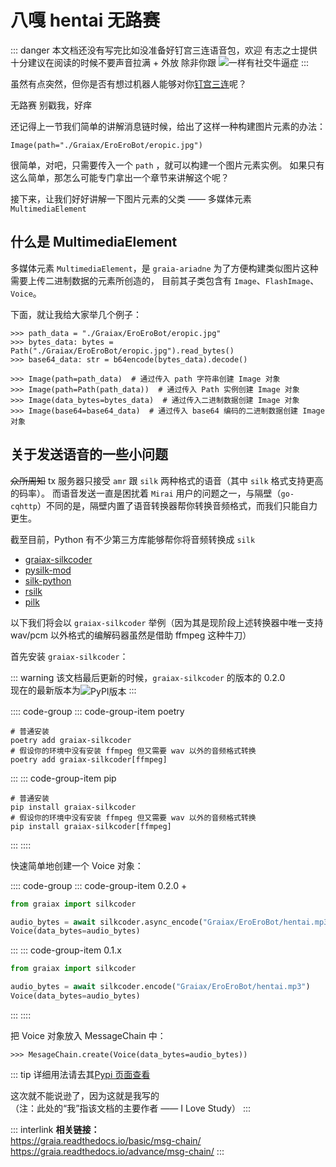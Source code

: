 # 八嘎 hentai 无路赛

[>_<]: 因为不知道怎么样才能把script写在md里面，没办法只能用';'来硬生生把代码连起来了

<audio id="thtlb" src="/voices/太好听了8.mp3"></audio>

::: danger
本文档还没有写完<Curtain type="danger">比如没准备好钉宫三连语音包，欢迎<RubyCurtain up="hentai xiong di" type="danger">
有志之士</RubyCurtain>提供</Curtain>十分建议在阅读的时候不要声音拉满 + 外放 <Curtain type="danger">除非你跟<MoreInfo words="唐可可">
<img
  src="/images/guide/唐可可.webp"
  onmouseover="
    document.getElementById('thtlb').currentTime = 0;
    document.getElementById('thtlb').play();
  "
  onmouseout="
    document.getElementById('thtlb').pause();
  "
/></MoreInfo>一样有社交牛逼症</Curtain>
:::

虽然有点突然，但你是否有想过机器人能够对你[钉宫三连](https://zh.moegirl.org.cn/%E9%92%89%E5%AE%AB%E7%90%86%E6%83%A0)呢？

<ChatWindow title="Graia Framework Community">
  <ChatMsg name="GraiaX" onright>无路赛</ChatMsg>
  <ChatVoice name="EroEroBot" avatar="/avatar/ero.webp" audio="/voices/夏娜_无路赛_钉宫理惠.mp3">别戳我，好痒</ChatVoice>
</ChatWindow>

<VolumeBar front_word="贴心的音量键"></VolumeBar>

还记得上一节我们简单的讲解消息链时候，给出了这样一种构建图片元素的办法：

```python:no-line-numbers
Image(path="./Graiax/EroEroBot/eropic.jpg")
```

很简单，对吧，只需要传入一个 `path` ，就可以构建一个图片元素实例。
如果只有这么简单，那怎么可能专门拿出一个章节来讲解这个呢？

接下来，让我们好好讲解一下图片元素的父类 —— 多媒体元素 `MultimediaElement`

## 什么是 MultimediaElement

多媒体元素 `MultimediaElement`，是 `graia-ariadne` 为了方便构建类似图片这种需要上传二进制数据的元素所创造的，
目前其子类包含有 `Image`、`FlashImage`、`Voice`。

下面，就让<RubyCurtain up="举例狂魔">我</RubyCurtain>给大家举几个例子：

```python:no-line-numbers
>>> path_data = "./Graiax/EroEroBot/eropic.jpg"
>>> bytes_data: bytes = Path("./Graiax/EroEroBot/eropic.jpg").read_bytes()
>>> base64_data: str = b64encode(bytes_data).decode()

>>> Image(path=path_data)  # 通过传入 path 字符串创建 Image 对象
>>> Image(path=Path(path_data))  # 通过传入 Path 实例创建 Image 对象
>>> Image(data_bytes=bytes_data)  # 通过传入二进制数据创建 Image 对象
>>> Image(base64=base64_data)  # 通过传入 base64 编码的二进制数据创建 Image 对象
```

## 关于发送语音的一些小问题

~~众所周知~~ tx 服务器只接受 `amr` 跟 `silk` 两种格式的语音（其中 `silk` 格式支持更高的码率）。
而语音发送一直是困扰着 `Mirai` 用户的问题之一，与隔壁（`go-cqhttp`）不同的是，隔壁内置了语音转换器帮你转换音频格式，而我们只能自力更生。

截至目前，Python 有不少第三方库能够帮你将音频转换成 `silk`

- [graiax-silkcoder](https://pypi.org/project/graiax-silkcoder/)
- [pysilk-mod](https://pypi.org/project/pysilk-mod/)
- [silk-python](https://github.com/synodriver/pysilk)
- [rsilk](https://github.com/synodriver/rsilk)
- [pilk](https://github.com/foyoux/pilk)

以下我们将会以 `graiax-silkcoder` 举例（因为其是现阶段上述转换器中唯一支持 wav/pcm 以外格式的编解码器<Curtain>虽然是借助 ffmpeg 这种牛刀</Curtain>）

首先安装 `graiax-silkcoder`：

::: warning
该文档最后更新的时候，`graiax-silkcoder` 的版本的 0.2.0  
现在的最新版本为<img src="https://img.shields.io/pypi/v/graiax-silkcoder?color=2970b6&amp;style=for-the-badge" alt="PyPI版本" style="vertical-align: middle">
:::

:::: code-group
::: code-group-item poetry

```bash:no-line-numbers
# 普通安装
poetry add graiax-silkcoder
# 假设你的环境中没有安装 ffmpeg 但又需要 wav 以外的音频格式转换
poetry add graiax-silkcoder[ffmpeg]
```

:::
::: code-group-item pip

```bash:no-line-numbers
# 普通安装
pip install graiax-silkcoder
# 假设你的环境中没有安装 ffmpeg 但又需要 wav 以外的音频格式转换
pip install graiax-silkcoder[ffmpeg]
```

:::
::::

快速简单地创建一个 Voice 对象：

:::: code-group
::: code-group-item 0.2.0 +

```python
from graiax import silkcoder

audio_bytes = await silkcoder.async_encode("Graiax/EroEroBot/hentai.mp3")
Voice(data_bytes=audio_bytes)
```

:::
::: code-group-item 0.1.x

```python
from graiax import silkcoder

audio_bytes = await silkcoder.encode("Graiax/EroEroBot/hentai.mp3")
Voice(data_bytes=audio_bytes)
```

:::
::::

把 Voice 对象放入 MessageChain 中：

```python:no-line-numbers
>>> MesageChain.create(Voice(data_bytes=audio_bytes))
```

::: tip
详细用法请去其[Pypi 页面查看](https://pypi.org/project/graiax-silkcoder/)

这次就不能说逊了，因为<RubyCurtain up="我写的 $h!t Mountain" type="tip">这就是我写的</RubyCurtain>  
（注：此处的“我”指该文档的主要作者 —— I Love Study）
:::

::: interlink
**相关链接：**  
<https://graia.readthedocs.io/basic/msg-chain/>  
<https://graia.readthedocs.io/advance/msg-chain/>
:::
